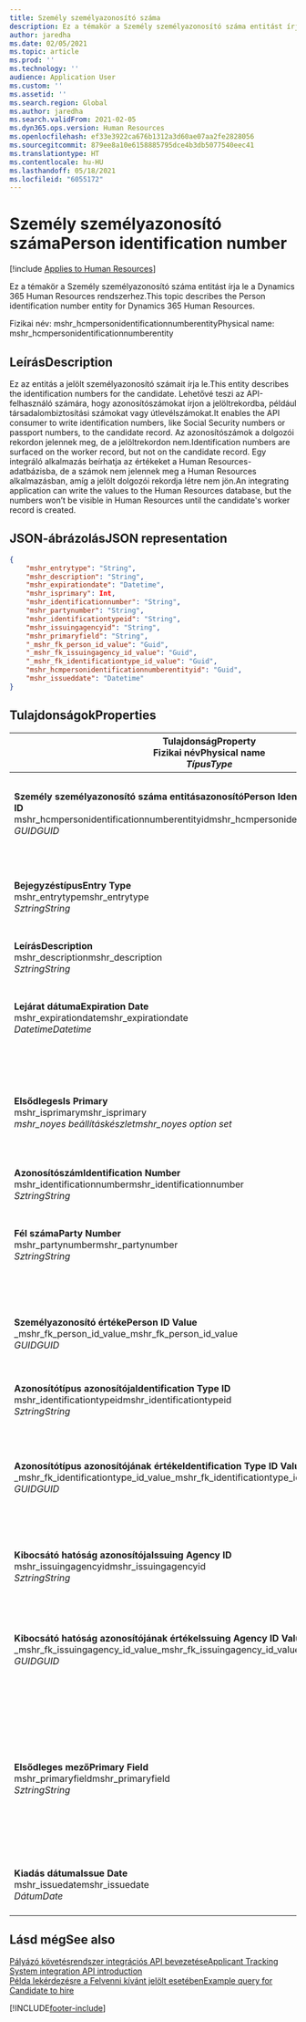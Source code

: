```yaml
---
title: Személy személyazonosító száma
description: Ez a témakör a Személy személyazonosító száma entitást írja le a Dynamics 365 Human Resources rendszerhez.
author: jaredha
ms.date: 02/05/2021
ms.topic: article
ms.prod: ''
ms.technology: ''
audience: Application User
ms.custom: ''
ms.assetid: ''
ms.search.region: Global
ms.author: jaredha
ms.search.validFrom: 2021-02-05
ms.dyn365.ops.version: Human Resources
ms.openlocfilehash: ef33e3922ca676b1312a3d60ae07aa2fe2828056
ms.sourcegitcommit: 879ee8a10e6158885795dce4b3db5077540eec41
ms.translationtype: HT
ms.contentlocale: hu-HU
ms.lasthandoff: 05/18/2021
ms.locfileid: "6055172"
---
```

# <a name="person-identification-number"></a><span data-ttu-id="5b6ee-103">Személy személyazonosító száma</span><span class="sxs-lookup"><span data-stu-id="5b6ee-103">Person identification number</span></span>

[!include [Applies to Human Resources](../includes/applies-to-hr.md)]

<span data-ttu-id="5b6ee-104">Ez a témakör a Személy személyazonosító száma entitást írja le a Dynamics 365 Human Resources rendszerhez.</span><span class="sxs-lookup"><span data-stu-id="5b6ee-104">This topic describes the Person identification number entity for Dynamics 365 Human Resources.</span></span>

<span data-ttu-id="5b6ee-105">Fizikai név: mshr_hcmpersonidentificationnumberentity</span><span class="sxs-lookup"><span data-stu-id="5b6ee-105">Physical name: mshr_hcmpersonidentificationnumberentity</span></span>

## <a name="description"></a><span data-ttu-id="5b6ee-106">Leírás</span><span class="sxs-lookup"><span data-stu-id="5b6ee-106">Description</span></span>

<span data-ttu-id="5b6ee-107">Ez az entitás a jelölt személyazonosító számait írja le.</span><span class="sxs-lookup"><span data-stu-id="5b6ee-107">This entity describes the identification numbers for the candidate.</span></span> <span data-ttu-id="5b6ee-108">Lehetővé teszi az API-felhasználó számára, hogy azonosítószámokat írjon a jelöltrekordba, például társadalombiztosítási számokat vagy útlevélszámokat.</span><span class="sxs-lookup"><span data-stu-id="5b6ee-108">It enables the API consumer to write identification numbers, like Social Security numbers or passport numbers, to the candidate record.</span></span> <span data-ttu-id="5b6ee-109">Az azonosítószámok a dolgozói rekordon jelennek meg, de a jelöltrekordon nem.</span><span class="sxs-lookup"><span data-stu-id="5b6ee-109">Identification numbers are surfaced on the worker record, but not on the candidate record.</span></span> <span data-ttu-id="5b6ee-110">Egy integráló alkalmazás beírhatja az értékeket a Human Resources-adatbázisba, de a számok nem jelennek meg a Human Resources alkalmazásban, amíg a jelölt dolgozói rekordja létre nem jön.</span><span class="sxs-lookup"><span data-stu-id="5b6ee-110">An integrating application can write the values to the Human Resources database, but the numbers won’t be visible in Human Resources until the candidate's worker record is created.</span></span>

## <a name="json-representation"></a><span data-ttu-id="5b6ee-111">JSON-ábrázolás</span><span class="sxs-lookup"><span data-stu-id="5b6ee-111">JSON representation</span></span>

```json
{
    "mshr_entrytype": "String",
    "mshr_description": "String",
    "mshr_expirationdate": "Datetime",
    "mshr_isprimary": Int,
    "mshr_identificationnumber": "String",
    "mshr_partynumber": "String",
    "mshr_identificationtypeid": "String",
    "mshr_issuingagencyid": "String",
    "mshr_primaryfield": "String",
    "_mshr_fk_person_id_value": "Guid",
    "_mshr_fk_issuingagency_id_value": "Guid",
    "_mshr_fk_identificationtype_id_value": "Guid",
    "mshr_hcmpersonidentificationnumberentityid": "Guid",
    "mshr_issueddate": "Datetime"
}
```

## <a name="properties"></a><span data-ttu-id="5b6ee-112">Tulajdonságok</span><span class="sxs-lookup"><span data-stu-id="5b6ee-112">Properties</span></span>

| <span data-ttu-id="5b6ee-113">Tulajdonság</span><span class="sxs-lookup"><span data-stu-id="5b6ee-113">Property</span></span><br><span data-ttu-id="5b6ee-114">**Fizikai név**</span><span class="sxs-lookup"><span data-stu-id="5b6ee-114">**Physical name**</span></span><br><span data-ttu-id="5b6ee-115">**_Típus_**</span><span class="sxs-lookup"><span data-stu-id="5b6ee-115">**_Type_**</span></span> | <span data-ttu-id="5b6ee-116">Használat</span><span class="sxs-lookup"><span data-stu-id="5b6ee-116">Use</span></span> | <span data-ttu-id="5b6ee-117">Leírás</span><span class="sxs-lookup"><span data-stu-id="5b6ee-117">Description</span></span> |
| --- | --- | --- |
| <span data-ttu-id="5b6ee-118">**Személy személyazonosító száma entitásazonosító**</span><span class="sxs-lookup"><span data-stu-id="5b6ee-118">**Person Identification Number Entity ID**</span></span><br><span data-ttu-id="5b6ee-119">mshr_hcmpersonidentificationnumberentityid</span><span class="sxs-lookup"><span data-stu-id="5b6ee-119">mshr_hcmpersonidentificationnumberentityid</span></span><br><span data-ttu-id="5b6ee-120">*GUID*</span><span class="sxs-lookup"><span data-stu-id="5b6ee-120">*GUID*</span></span> | <span data-ttu-id="5b6ee-121">Írásvédett</span><span class="sxs-lookup"><span data-stu-id="5b6ee-121">Read-only</span></span><br><span data-ttu-id="5b6ee-122">Szükséges</span><span class="sxs-lookup"><span data-stu-id="5b6ee-122">Required</span></span><br><span data-ttu-id="5b6ee-123">Rendszer által előállított</span><span class="sxs-lookup"><span data-stu-id="5b6ee-123">System-generated</span></span> | <span data-ttu-id="5b6ee-124">A személyazonosító szám rekordjának egyedi elsődleges azonosítója.</span><span class="sxs-lookup"><span data-stu-id="5b6ee-124">Unique primary identifier for the person identification number record.</span></span> |
| <span data-ttu-id="5b6ee-125">**Bejegyzéstípus**</span><span class="sxs-lookup"><span data-stu-id="5b6ee-125">**Entry Type**</span></span><br><span data-ttu-id="5b6ee-126">mshr_entrytype</span><span class="sxs-lookup"><span data-stu-id="5b6ee-126">mshr_entrytype</span></span><br><span data-ttu-id="5b6ee-127">*Sztring*</span><span class="sxs-lookup"><span data-stu-id="5b6ee-127">*String*</span></span> | <span data-ttu-id="5b6ee-128">Olvasás/írás</span><span class="sxs-lookup"><span data-stu-id="5b6ee-128">Read-write</span></span><br><span data-ttu-id="5b6ee-129">Választható</span><span class="sxs-lookup"><span data-stu-id="5b6ee-129">Optional</span></span> | <span data-ttu-id="5b6ee-130">Az azonosítószám bejegyzéstípusának hivatkozását lehetővé tévő szabad érték.</span><span class="sxs-lookup"><span data-stu-id="5b6ee-130">Free value to reference the type of entry for the identification number.</span></span> |
| <span data-ttu-id="5b6ee-131">**Leírás**</span><span class="sxs-lookup"><span data-stu-id="5b6ee-131">**Description**</span></span><br><span data-ttu-id="5b6ee-132">mshr_description</span><span class="sxs-lookup"><span data-stu-id="5b6ee-132">mshr_description</span></span><br><span data-ttu-id="5b6ee-133">*Sztring*</span><span class="sxs-lookup"><span data-stu-id="5b6ee-133">*String*</span></span> | <span data-ttu-id="5b6ee-134">Olvasás/írás</span><span class="sxs-lookup"><span data-stu-id="5b6ee-134">Read-write</span></span><br><span data-ttu-id="5b6ee-135">Választható</span><span class="sxs-lookup"><span data-stu-id="5b6ee-135">Optional</span></span> | <span data-ttu-id="5b6ee-136">Az azonosítószám leírása.</span><span class="sxs-lookup"><span data-stu-id="5b6ee-136">The description of the identification number.</span></span> |
| <span data-ttu-id="5b6ee-137">**Lejárat dátuma**</span><span class="sxs-lookup"><span data-stu-id="5b6ee-137">**Expiration Date**</span></span><br><span data-ttu-id="5b6ee-138">mshr_expirationdate</span><span class="sxs-lookup"><span data-stu-id="5b6ee-138">mshr_expirationdate</span></span><br><span data-ttu-id="5b6ee-139">*Datetime*</span><span class="sxs-lookup"><span data-stu-id="5b6ee-139">*Datetime*</span></span> | <span data-ttu-id="5b6ee-140">Olvasás/írás</span><span class="sxs-lookup"><span data-stu-id="5b6ee-140">Read-write</span></span><br><span data-ttu-id="5b6ee-141">Választható</span><span class="sxs-lookup"><span data-stu-id="5b6ee-141">Optional</span></span> | <span data-ttu-id="5b6ee-142">Az azonosítószám vagy a hozzá kapcsolódó dokumentum lejáratának dátuma.</span><span class="sxs-lookup"><span data-stu-id="5b6ee-142">The date on which the identification number or associated document expires.</span></span> |
| <span data-ttu-id="5b6ee-143">**Elsődleges**</span><span class="sxs-lookup"><span data-stu-id="5b6ee-143">**Is Primary**</span></span><br><span data-ttu-id="5b6ee-144">mshr_isprimary</span><span class="sxs-lookup"><span data-stu-id="5b6ee-144">mshr_isprimary</span></span><br><span data-ttu-id="5b6ee-145">*mshr_noyes beállításkészlet*</span><span class="sxs-lookup"><span data-stu-id="5b6ee-145">*mshr_noyes option set*</span></span> | <span data-ttu-id="5b6ee-146">Olvasás/írás</span><span class="sxs-lookup"><span data-stu-id="5b6ee-146">Read-write</span></span><br><span data-ttu-id="5b6ee-147">Választható</span><span class="sxs-lookup"><span data-stu-id="5b6ee-147">Optional</span></span> | <span data-ttu-id="5b6ee-148">Azt határozza meg, hogy az azonosítószám-e a személy elsődleges rekordja ezen azonosítási típus esetében.</span><span class="sxs-lookup"><span data-stu-id="5b6ee-148">Defines whether the identification number is the primary record for the person for this identification type.</span></span> |
| <span data-ttu-id="5b6ee-149">**Azonosítószám**</span><span class="sxs-lookup"><span data-stu-id="5b6ee-149">**Identification Number**</span></span><br><span data-ttu-id="5b6ee-150">mshr_identificationnumber</span><span class="sxs-lookup"><span data-stu-id="5b6ee-150">mshr_identificationnumber</span></span><br><span data-ttu-id="5b6ee-151">*Sztring*</span><span class="sxs-lookup"><span data-stu-id="5b6ee-151">*String*</span></span> | <span data-ttu-id="5b6ee-152">Olvasás/írás</span><span class="sxs-lookup"><span data-stu-id="5b6ee-152">Read-write</span></span><br><span data-ttu-id="5b6ee-153">Szükséges</span><span class="sxs-lookup"><span data-stu-id="5b6ee-153">Required</span></span> | <span data-ttu-id="5b6ee-154">Az azonosítószám.</span><span class="sxs-lookup"><span data-stu-id="5b6ee-154">The identification number.</span></span> |
| <span data-ttu-id="5b6ee-155">**Fél száma**</span><span class="sxs-lookup"><span data-stu-id="5b6ee-155">**Party Number**</span></span><br><span data-ttu-id="5b6ee-156">mshr_partynumber</span><span class="sxs-lookup"><span data-stu-id="5b6ee-156">mshr_partynumber</span></span><br><span data-ttu-id="5b6ee-157">*Sztring*</span><span class="sxs-lookup"><span data-stu-id="5b6ee-157">*String*</span></span> | <span data-ttu-id="5b6ee-158">Olvasás/írás</span><span class="sxs-lookup"><span data-stu-id="5b6ee-158">Read-write</span></span><br><span data-ttu-id="5b6ee-159">Szükséges</span><span class="sxs-lookup"><span data-stu-id="5b6ee-159">Required</span></span> | <span data-ttu-id="5b6ee-160">Az azonosítószámmal rendelkező fél (személy) rekordjának egyedi azonosítója.</span><span class="sxs-lookup"><span data-stu-id="5b6ee-160">The identifier of the party (person) owning the identification number.</span></span> |
| <span data-ttu-id="5b6ee-161">**Személyazonosító értéke**</span><span class="sxs-lookup"><span data-stu-id="5b6ee-161">**Person ID Value**</span></span><br><span data-ttu-id="5b6ee-162">_mshr_fk_person_id_value</span><span class="sxs-lookup"><span data-stu-id="5b6ee-162">_mshr_fk_person_id_value</span></span><br><span data-ttu-id="5b6ee-163">*GUID*</span><span class="sxs-lookup"><span data-stu-id="5b6ee-163">*GUID*</span></span> | <span data-ttu-id="5b6ee-164">Írásvédett</span><span class="sxs-lookup"><span data-stu-id="5b6ee-164">Read-only</span></span><br><span data-ttu-id="5b6ee-165">Szükséges</span><span class="sxs-lookup"><span data-stu-id="5b6ee-165">Required</span></span><br><span data-ttu-id="5b6ee-166">Idegen kulcs: mshr_dirpersonentityid / mshr_dirpersonentity entitás</span><span class="sxs-lookup"><span data-stu-id="5b6ee-166">Foreign key: mshr_dirpersonentityid of mshr_dirpersonentity entity</span></span> | <span data-ttu-id="5b6ee-167">A fél (személy) egyedi azonosítója.</span><span class="sxs-lookup"><span data-stu-id="5b6ee-167">The unique identifier of the party (person).</span></span> |
| <span data-ttu-id="5b6ee-168">**Azonosítótípus azonosítója**</span><span class="sxs-lookup"><span data-stu-id="5b6ee-168">**Identification Type ID**</span></span><br><span data-ttu-id="5b6ee-169">mshr_identificationtypeid</span><span class="sxs-lookup"><span data-stu-id="5b6ee-169">mshr_identificationtypeid</span></span><br><span data-ttu-id="5b6ee-170">*Sztring*</span><span class="sxs-lookup"><span data-stu-id="5b6ee-170">*String*</span></span> | <span data-ttu-id="5b6ee-171">Olvasás/írás</span><span class="sxs-lookup"><span data-stu-id="5b6ee-171">Read-write</span></span><br><span data-ttu-id="5b6ee-172">Szükséges</span><span class="sxs-lookup"><span data-stu-id="5b6ee-172">Required</span></span> | <span data-ttu-id="5b6ee-173">Az azonosítószám típusa.</span><span class="sxs-lookup"><span data-stu-id="5b6ee-173">The type of identification number.</span></span> |
| <span data-ttu-id="5b6ee-174">**Azonosítótípus azonosítójának értéke**</span><span class="sxs-lookup"><span data-stu-id="5b6ee-174">**Identification Type ID Value**</span></span><br><span data-ttu-id="5b6ee-175">_mshr_fk_identificationtype_id_value</span><span class="sxs-lookup"><span data-stu-id="5b6ee-175">_mshr_fk_identificationtype_id_value</span></span><br><span data-ttu-id="5b6ee-176">*GUID*</span><span class="sxs-lookup"><span data-stu-id="5b6ee-176">*GUID*</span></span> | <span data-ttu-id="5b6ee-177">Írásvédett</span><span class="sxs-lookup"><span data-stu-id="5b6ee-177">Read-only</span></span><br><span data-ttu-id="5b6ee-178">Szükséges</span><span class="sxs-lookup"><span data-stu-id="5b6ee-178">Required</span></span><br><span data-ttu-id="5b6ee-179">Idegen kulcs: mshr_hcmidentificationtypeentityid / mshr_hcmidentificationtypeentity entitás</span><span class="sxs-lookup"><span data-stu-id="5b6ee-179">Foreign key: mshr_hcmidentificationtypeentityid of mshr_hcmidentificationtypeentity entity</span></span> | <span data-ttu-id="5b6ee-180">Az azonosítótípus rendszer által generált egyedi azonosítója.</span><span class="sxs-lookup"><span data-stu-id="5b6ee-180">System-generated unique identifier of the identification type.</span></span> |
| <span data-ttu-id="5b6ee-181">**Kibocsátó hatóság azonosítója**</span><span class="sxs-lookup"><span data-stu-id="5b6ee-181">**Issuing Agency ID**</span></span><br><span data-ttu-id="5b6ee-182">mshr_issuingagencyid</span><span class="sxs-lookup"><span data-stu-id="5b6ee-182">mshr_issuingagencyid</span></span><br><span data-ttu-id="5b6ee-183">*Sztring*</span><span class="sxs-lookup"><span data-stu-id="5b6ee-183">*String*</span></span> | <span data-ttu-id="5b6ee-184">Olvasás/írás</span><span class="sxs-lookup"><span data-stu-id="5b6ee-184">Read-write</span></span><br><span data-ttu-id="5b6ee-185">Választható</span><span class="sxs-lookup"><span data-stu-id="5b6ee-185">Optional</span></span> | <span data-ttu-id="5b6ee-186">Az azonosítószámot kiállító ügynökség vagy szervezet.</span><span class="sxs-lookup"><span data-stu-id="5b6ee-186">The agency or organization issuing the identification number.</span></span> |
| <span data-ttu-id="5b6ee-187">**Kibocsátó hatóság azonosítójának értéke**</span><span class="sxs-lookup"><span data-stu-id="5b6ee-187">**Issuing Agency ID Value**</span></span><br><span data-ttu-id="5b6ee-188">_mshr_fk_issuingagency_id_value</span><span class="sxs-lookup"><span data-stu-id="5b6ee-188">_mshr_fk_issuingagency_id_value</span></span><br><span data-ttu-id="5b6ee-189">*GUID*</span><span class="sxs-lookup"><span data-stu-id="5b6ee-189">*GUID*</span></span> | <span data-ttu-id="5b6ee-190">Írásvédett</span><span class="sxs-lookup"><span data-stu-id="5b6ee-190">Read-only</span></span><br><span data-ttu-id="5b6ee-191">Választható</span><span class="sxs-lookup"><span data-stu-id="5b6ee-191">Optional</span></span><br><span data-ttu-id="5b6ee-192">Idegen kulcs: mshr_hcmissuingagencyentityid / mshr_hcmissuingagencyentity entitás</span><span class="sxs-lookup"><span data-stu-id="5b6ee-192">Foreign key: mshr_hcmissuingagencyentityid of mshr_hcmissuingagencyentity entity</span></span> | <span data-ttu-id="5b6ee-193">Az azonosítószámot kibocsátó ügynökség rendszer által generált egyedi azonosítója.</span><span class="sxs-lookup"><span data-stu-id="5b6ee-193">System-generated unique identifier of the agency issuing the identification number.</span></span> |
| <span data-ttu-id="5b6ee-194">**Elsődleges mező**</span><span class="sxs-lookup"><span data-stu-id="5b6ee-194">**Primary Field**</span></span><br><span data-ttu-id="5b6ee-195">mshr_primaryfield</span><span class="sxs-lookup"><span data-stu-id="5b6ee-195">mshr_primaryfield</span></span><br><span data-ttu-id="5b6ee-196">*Sztring*</span><span class="sxs-lookup"><span data-stu-id="5b6ee-196">*String*</span></span> | <span data-ttu-id="5b6ee-197">Írásvédett</span><span class="sxs-lookup"><span data-stu-id="5b6ee-197">Read-only</span></span><br><span data-ttu-id="5b6ee-198">Szükséges</span><span class="sxs-lookup"><span data-stu-id="5b6ee-198">Required</span></span> | <span data-ttu-id="5b6ee-199">Az entitásrekord azonosítójaként használandó mező.</span><span class="sxs-lookup"><span data-stu-id="5b6ee-199">Field to be used as an identifier of the entity record.</span></span> <span data-ttu-id="5b6ee-200">A fél számának, az azonosítótípus azonosítójának és az azonosítószámnak a kombinációja.</span><span class="sxs-lookup"><span data-stu-id="5b6ee-200">Combination of party number, identification type ID, and identification number.</span></span> |
| <span data-ttu-id="5b6ee-201">**Kiadás dátuma**</span><span class="sxs-lookup"><span data-stu-id="5b6ee-201">**Issue Date**</span></span><br><span data-ttu-id="5b6ee-202">mshr_issuedate</span><span class="sxs-lookup"><span data-stu-id="5b6ee-202">mshr_issuedate</span></span><br><span data-ttu-id="5b6ee-203">*Dátum*</span><span class="sxs-lookup"><span data-stu-id="5b6ee-203">*Date*</span></span> | <span data-ttu-id="5b6ee-204">Olvasás/írás</span><span class="sxs-lookup"><span data-stu-id="5b6ee-204">Read-write</span></span><br><span data-ttu-id="5b6ee-205">Választható</span><span class="sxs-lookup"><span data-stu-id="5b6ee-205">Optional</span></span> | <span data-ttu-id="5b6ee-206">Az azonosítószám kibocsátásának dátuma.</span><span class="sxs-lookup"><span data-stu-id="5b6ee-206">The date the identification number was issued.</span></span> |

## <a name="see-also"></a><span data-ttu-id="5b6ee-207">Lásd még</span><span class="sxs-lookup"><span data-stu-id="5b6ee-207">See also</span></span>

[<span data-ttu-id="5b6ee-208">Pályázó követésrendszer integrációs API bevezetése</span><span class="sxs-lookup"><span data-stu-id="5b6ee-208">Applicant Tracking System integration API introduction</span></span>](hr-admin-integration-ats-api-introduction.md)<br>
[<span data-ttu-id="5b6ee-209">Példa lekérdezésre a Felvenni kívánt jelölt esetében</span><span class="sxs-lookup"><span data-stu-id="5b6ee-209">Example query for Candidate to hire</span></span>](hr-admin-integration-ats-api-candidate-to-hire-example-query.md)



[!INCLUDE[footer-include](../includes/footer-banner.md)]